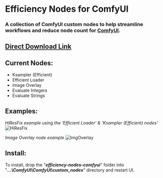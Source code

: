 Efficiency Nodes for ComfyUI
=======
### A collection of ComfyUI custom nodes to help streamline workflows and reduce node count for <a href="https://github.com/comfyanonymous/ComfyUI" >ComfyUI</a>.
## [Direct Download Link](https://github.com/LucianoCirino/efficiency-nodes-comfyui/releases/download/v1.0/efficiency-nodes-comfyui.v1.0.zip)

## **Current Nodes:**
* Ksampler (Efficient)
* Efficient Loader
* Image Overlay
* Evaluate Integers
* Evaluate Strings


## **Examples:**
  
*HiResFix example using the 'Efficient Loader' & 'Ksampler (Efficient) nodes'*
![HiResFix](https://user-images.githubusercontent.com/112517630/230495296-1d6e9e5d-2b86-4c69-90c7-2ba797b13bf4.png)

*Image Overlay node example*
![ImgOverlay](https://user-images.githubusercontent.com/112517630/230495326-1c4482b8-f938-4bd7-8706-00c05babb8ec.png)


## **Install:**
To install, drop the "_**efficiency-nodes-comfyui**_" folder into "_**...\ComfyUI\ComfyUI\custom_nodes**_" directory and restart UI.
